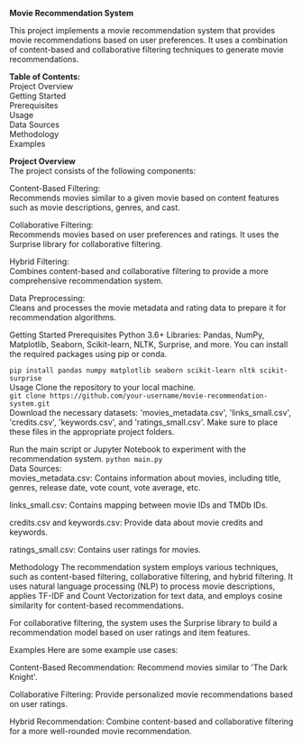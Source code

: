 **Movie Recommendation System**



This project implements a movie recommendation system that provides movie recommendations based on user preferences. It uses a combination of content-based and collaborative filtering techniques to generate movie recommendations.

**Table of Contents:**             
Project Overview           
Getting Started          
Prerequisites          
Usage      
Data Sources       
Methodology       
Examples 


**Project Overview**      
The project consists of the following components:

Content-Based Filtering:         
Recommends movies similar to a given movie based on content features such as movie descriptions, genres, and cast.        

Collaborative Filtering:         
Recommends movies based on user preferences and ratings. It uses the Surprise library for collaborative filtering.       

Hybrid Filtering:      
Combines content-based and collaborative filtering to provide a more comprehensive recommendation system.      

Data Preprocessing:       
Cleans and processes the movie metadata and rating data to prepare it for recommendation algorithms.     

Getting Started
Prerequisites
Python 3.6+
Libraries: Pandas, NumPy, Matplotlib, Seaborn, Scikit-learn, NLTK, Surprise, and more. You can install the required packages using pip or conda.               

`pip install pandas numpy matplotlib seaborn scikit-learn nltk scikit-surprise`          
Usage
Clone the repository to your local machine.         
`git clone https://github.com/your-username/movie-recommendation-system.git`         
Download the necessary datasets: 'movies_metadata.csv', 'links_small.csv', 'credits.csv', 'keywords.csv', and 'ratings_small.csv'. Make sure to place these files in the appropriate project folders.

Run the main script or Jupyter Notebook to experiment with the recommendation system.
   `python main.py`                
Data Sources:             
movies_metadata.csv: Contains information about movies, including title, genres, release date, vote count, vote average, etc.

links_small.csv: Contains mapping between movie IDs and TMDb IDs.

credits.csv and keywords.csv: Provide data about movie credits and keywords.

ratings_small.csv: Contains user ratings for movies.

Methodology
The recommendation system employs various techniques, such as content-based filtering, collaborative filtering, and hybrid filtering. It uses natural language processing (NLP) to process movie descriptions, applies TF-IDF and Count Vectorization for text data, and employs cosine similarity for content-based recommendations.

For collaborative filtering, the system uses the Surprise library to build a recommendation model based on user ratings and item features.

Examples
Here are some example use cases:

Content-Based Recommendation: Recommend movies similar to 'The Dark Knight'.

Collaborative Filtering: Provide personalized movie recommendations based on user ratings.

Hybrid Recommendation: Combine content-based and collaborative filtering for a more well-rounded movie recommendation.
